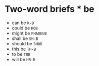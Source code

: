 # Two-word briefs * be

* can be `K-B`
* could be `KOB`
* might be `PHAOEUB`
* shall be `SH-B`
* should be `SHOB`
* this be `TH-B`
* to be `TOB`
* will be `HR-B`
